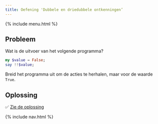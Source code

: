 ```yaml
---
title: Oefening 'Dubbele en driedubbele ontkenningen’
---
```


{% include menu.html %}

## Probleem

Wat is de uitvoer van het volgende programma?

```raku
my $value = False;
say !!$value;
```

Breid het programma uit om de acties te herhalen, maar voor de waarde `True`.

## Oplossing

✅ [Zie de oplossing](solution)

{% include nav.html %}